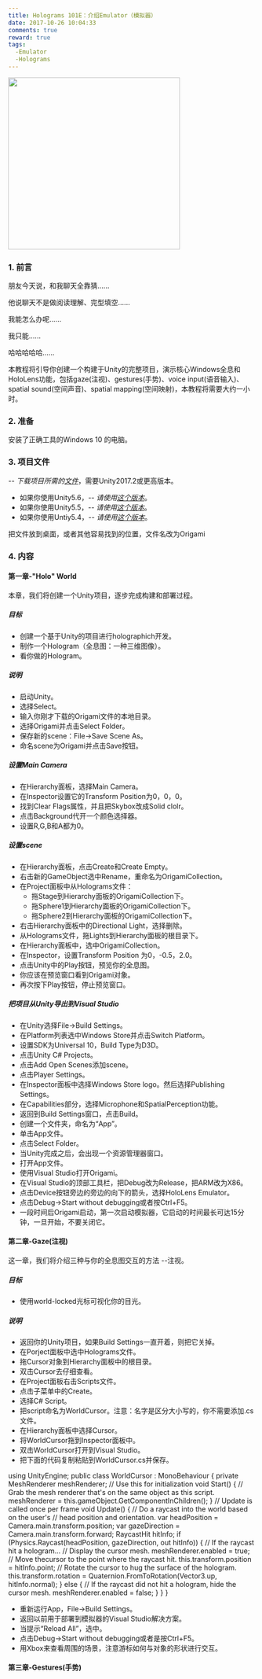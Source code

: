 ```yaml
---
title: Holograms 101E：介绍Emulator（模拟器）
date: 2017-10-26 10:04:33
comments: true
reward: true
tags:
  -Emulator
  -Holograms
---
```


<img src="/assets/IntroductionWithEmulator.jpeg" width="350px" height="350px">

### 1. 前言

朋友今天说，和我聊天全靠猜......

他说聊天不是做阅读理解、完型填空......

我能怎么办呢......

我只能......

<!-- more -->

哈哈哈哈哈......


本教程将引导你创建一个构建于Unity的完整项目，演示核心Windows全息和HoloLens功能，包括gaze(注视)、gestures(手势)、voice input(语音输入)、spatial sound(空间声音)、spatial mapping(空间映射)，本教程将需要大约一小时。

### 2. 准备

安装了正确工具的Windows 10 的电脑。

### 3. 项目文件

 *-- 下载项目所需的[文件](https://github.com/Microsoft/HolographicAcademy/archive/Holograms-101.zip)*，需要Unity2017.2或更高版本。
  * 如果你使用Unity5.6，*-- 请使用[这个版本](https://github.com/Microsoft/HolographicAcademy/archive/v1.5.6-101.zip)*。
  * 如果你使用Unity5.5，*-- 请使用[这个版本](https://github.com/Microsoft/HolographicAcademy/archive/v1.5.5-101.zip)*。
  * 如果你使用Untiy5.4，*-- 请使用[这个版本](https://github.com/Microsoft/HolographicAcademy/archive/v1.5.4-101.zip)*。

把文件放到桌面，或者其他容易找到的位置，文件名改为Origami

### 4. 内容

#### 第一章-"Holo" World

本章，我们将创建一个Unity项目，逐步完成构建和部署过程。

##### 目标

* 创建一个基于Unity的项目进行holographich开发。
* 制作一个Hologram（全息图：一种三维图像）。
* 看你做的Hologram。

##### 说明

* 启动Unity。
* 选择Select。
* 输入你刚才下载的Origami文件的本地目录。
* 选择Origami并点击Select Folder。
* 保存新的scene：File->Save Scene As。
* 命名scene为Origami并点击Save按钮。

##### 设置Main Camera

* 在Hierarchy面板，选择Main Camera。
* 在Inspector设置它的Transform Position为0，0，0。
* 找到Clear Flags属性，并且把Skybox改成Solid clolr。
* 点击Background代开一个颜色选择器。
* 设置R,G,B和A都为0。

##### 设置scene

* 在Hierarchy面板，点击Create和Create Empty。
* 右击新的GameObject选中Rename，重命名为OrigamiCollection。
* 在Project面板中从Holograms文件：
  * 拖Stage到Hierarchy面板的OrigamiCollection下。
  * 拖Sphere1到Hierarchy面板的OrigamiCollection下。
  * 拖Sphere2到Hierarchy面板的OrigamiCollection下。
* 右击Hierarchy面板中的Directional Light，选择删除。
* 从Holograms文件，拖Lights到Hierarchy面板的根目录下。
* 在Hierarchy面板中，选中OrigamiCollection。
* 在Inspector，设置Transform Position 为0，-0.5，2.0。
* 点击Unity中的Play按钮，预览你的全息图。
* 你应该在预览窗口看到Origami对象。
* 再次按下Play按钮，停止预览窗口。

##### 把项目从Unity导出到Visual Studio

* 在Unity选择File->Build Settings。
* 在Platform列表选中Windows Store并点击Switch Platform。
* 设置SDK为Universal 10，Build Type为D3D。
* 点击Unity C# Projects。
* 点击Add Open Scenes添加scene。
* 点击Player Settings。
* 在Inspector面板中选择Windows Store logo。然后选择Publishing Settings。
* 在Capabilities部分，选择Microphone和SpatialPerception功能。
* 返回到Build Settings窗口，点击Build。
* 创建一个文件夹，命名为“App”。
* 单击App文件。
* 点击Select Folder。
* 当Unity完成之后，会出现一个资源管理器窗口。
* 打开App文件。
* 使用Visual Studio打开Origami。
* 在Visual Studio的顶部工具栏，把Debug改为Release，把ARM改为X86。
 * 点击Device按钮旁边的旁边的向下的箭头，选择HoloLens Emulator。
 * 点击Debug->Start without debugging或者按Ctrl+F5。
 * 一段时间后Origami启动，第一次启动模拟器，它启动的时间最长可达15分钟，一旦开始，不要关闭它。

#### 第二章-Gaze(注视)

这一章，我们将介绍三种与你的全息图交互的方法 --注视。

##### 目标

* 使用world-locked光标可视化你的目光。

##### 说明

* 返回你的Unity项目，如果Build Settings一直开着，则把它关掉。
* 在Porject面板中选中Holograms文件。
* 拖Cursor对象到Hierarchy面板中的根目录。
* 双击Cursor去仔细查看。
* 在Project面板右击Scripts文件。
* 点击子菜单中的Create。
* 选择C# Script。
* 把script命名为WorldCursor。注意：名字是区分大小写的，你不需要添加.cs文件。
* 在Hierarchy面板中选择Cursor。
* 将WorldCursor拖到Inspector面板中。
* 双击WorldCursor打开到Visual Studio。
* 把下面的代码复制粘贴到WorldCursor.cs并保存。
>
using UnityEngine;
public class WorldCursor : MonoBehaviour
{
    private MeshRenderer meshRenderer;
    // Use this for initialization
    void Start()
    {
        // Grab the mesh renderer that's on the same object as this script.
        meshRenderer = this.gameObject.GetComponentInChildren<MeshRenderer>();
    }
    // Update is called once per frame
    void Update()
    {
        // Do a raycast into the world based on the user's
        // head position and orientation.
        var headPosition = Camera.main.transform.position;
        var gazeDirection = Camera.main.transform.forward;
        RaycastHit hitInfo;
        if (Physics.Raycast(headPosition, gazeDirection, out hitInfo))
        {
            // If the raycast hit a hologram...
            // Display the cursor mesh.
            meshRenderer.enabled = true;
            // Move thecursor to the point where the raycast hit.
            this.transform.position = hitInfo.point;
            // Rotate the cursor to hug the surface of the hologram.
            this.transform.rotation = Quaternion.FromToRotation(Vector3.up, hitInfo.normal);
        }
        else
        {
            // If the raycast did not hit a hologram, hide the cursor mesh.
            meshRenderer.enabled = false;
        }
    }
}

* 重新运行App，File->Build Settings。
* 返回以前用于部署到模拟器的Visual Studio解决方案。
* 当提示“Reload All”，选中。
* 点击Debug->Start without debugging或者是按Ctrl+F5。
* 用Xbox来查看周围的场景，注意游标如何与对象的形状进行交互。

#### 第三章-Gestures(手势)
